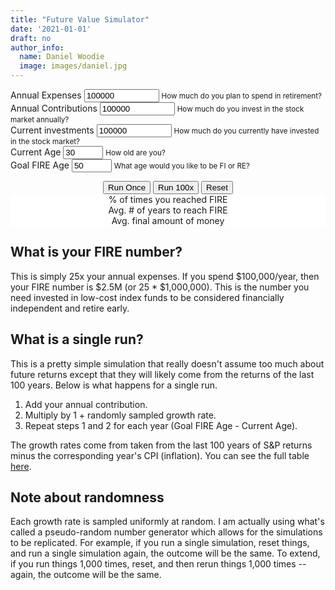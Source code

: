 ```yaml
---
title: "Future Value Simulator"
date: '2021-01-01'
draft: no
author_info:
  name: Daniel Woodie
  image: images/daniel.jpg
---
```


<script src="https://unpkg.com/intersection-observer"></script>
<script src="https://unpkg.com/scrollama"></script>
<script src="https://d3js.org/d3.v6.js"></script>
<script src=//cdnjs.cloudflare.com/ajax/libs/seedrandom/2.3.10/seedrandom.min.js></script>

<main>
<form>
  <div class="container">
    <div class="row">
      <div class="form-group col-sm-6">
        <label for="annual_expenses">Annual Expenses</label>
        <input type="number" class="form-control" id="annual_expenses" aria-describedby="annual_expenses_help" value="100000" min="0" max="1000000000">
        <small id="annual_expenses_help" class="form-text text-muted">How much do you plan to spend in retirement?</small>
      </div>
      <div class="form-group col-sm-6">
        <label for="annual_contributions">Annual Contributions</label>
        <input type="number" class="form-control" id="annual_contributions" aria-describedby="annual_contributions_help" value="100000" min="0" max="1000000000">
        <small id="annual_contributions_help" class="form-text text-muted">How much do you invest in the stock market annually?</small>
      </div>
    </div>
    <div class="row">
      <div class="form-group col-sm-4">
        <label for="current_investments">Current investments</label>
        <input type="number" class="form-control" id="current_investments" aria-describedby="current_investments_help" value="100000" min="0" max="1000000000">
        <small id="current_investments_help" class="form-text text-muted">How much do you currently have invested in the stock market?</small>
      </div>
      <div class="form-group col-sm-4">
        <label for="current_age">Current Age</label>
        <input type="number" class="form-control" id="current_age" aria-describedby="current_age_help" value="30" min="0" max="100">
        <small id="current_age_help" class="form-text text-muted">How old are you?</small>
      </div>
      <div class="form-group col-sm-4">
        <label for="goal_fire_age">Goal FIRE Age</label>
        <input type="number" class="form-control" id="goal_fire_age" aria-describedby="goal_fire_age_help" value="50" min="0" max="100">
        <small id="goal_fire_age_help" class="form-text text-muted">What age would you like to be FI or RE?</small>
      </div>
    </div>
  </div>
</form>


<section id="scrolly3">
    <div class="btn-holder">
    <button class="btn btn-primary vis-btn" onclick="runsim(1)">Run Once</button>
    <button class="btn btn-primary vis-btn" onclick="runsim(100)">Run 100x</button>
    <button class="btn btn-primary vis-btn" onclick="runsim(0)">Reset</button>
    </div>
    <figure>
      <div id="random_walk"></div>
    </figure>
</section>
<section>
  <figure>
    <div class="container">
        <div class="row">
          <div class="col-sm counter-header">% of times you reached FIRE
            <div id="percent_reached_fire"></div>
          </div>
          <div class="col-sm counter-header">Avg. # of years to reach FIRE
            <div id="avg_years_to_fire"></div>
          </div>
          <div class="col-sm counter-header">Avg. final amount of money
            <div id="avg_amount"></div>
          </div>
        </div>
      </div>
  </figure>
</section>



## What is your FIRE number?

This is simply 25x your annual expenses. If you spend $100,000/year, then your FIRE number is $2.5M (or 25 * $1,000,000). This is the number you need invested in low-cost index funds to be considered financially independent and retire early.

## What is a single run?

This is a pretty simple simulation that really doesn't assume too much about future returns except that they will likely come from the returns of the last 100 years. Below is what happens for a single run.

1. Add your annual contribution.
2. Multiply by 1 + randomly sampled growth rate.
3. Repeat steps 1 and 2 for each year (Goal FIRE Age - Current Age). 

The growth rates come from taken from the last 100 years of S&P returns minus the corresponding year's CPI (inflation). You can see the full table <a href="/blog/post-2/" target="_blank">here</a>. 

<section>

## Note about randomness

Each growth rate is sampled uniformly at random. I am actually using what's called a pseudo-random number generator which allows for the simulations to be replicated. For example, if you run a single simulation, reset things, and run a single simulation again, the outcome will be the same. To extend, if you run things 1,000 times, reset, and then rerun things 1,000 times -- again, the outcome will be the same. 

</section>
  
</main>


<style>

  #scrolly1, #scrolly2 {
    position: relative;
    background-color: #ffffff;
    padding: 1rem;
  }

  article {
    position: relative;
    padding: 0;
    max-width: 20rem;
    margin: 0 auto;
  }
  figure {
    position: -webkit-sticky;
    position: sticky;
    left: 0;
    width: 100%;
    margin: 0;
    -webkit-transform: translate3d(0, 0, 0);
    -moz-transform: translate3d(0, 0, 0);
    transform: translate3d(0, 0, 0);
    background-color: #fff;
    -webkit-transform:translateZ(0px);
    -moz-transform:translateZ(0px);
    -o-transform:translateZ(0px);
    transform:translateZ(0px);
    z-index:0;
  }
  
  figure p {
    text-align: center;
    padding: 1rem;
    position: absolute;
    top: 50%;
    left: 50%;
    -moz-transform: translate(-50%, -50%);
    -webkit-transform: translate(-50%, -50%);
    transform: translate(-50%, -50%);
    -webkit-transform:translateZ(0px);
    -moz-transform:translateZ(0px);
    -o-transform:translateZ(0px);
    transform:translateZ(0px);
    z-index:0;
    font-size: 8rem;
    font-weight: 900;
    color: #fff;
  }
  .step {
    position: relative;
    margin: 0 auto 2rem auto;
    color: #000000;
    // background-color: rgba(0, 0, 0, .1);
    background-color: #fff;
    border: 1px solid;
    box-shadow: 2px 5px 2px 2px #888888;
    text-align: center;
    -webkit-transform:translateZ(0px);
    -moz-transform:translateZ(1000px);
    -o-transform:translateZ(1000px);
    transform:translateZ(1000px);
    z-index:1000;
  }
  .step:last-child {
    margin-bottom: 80vh;
  }
  .step.is-active p {
    background-color: #3CB371;
    color: #fff;
  }
  .step p {
    text-align: center;
    padding: 1rem;
    font-size: 1.5rem;
    background-color: #d5d5d5;
    color: #fff;
  }
  .step div {
    padding-left: .5rem;
    padding-right: .5rem;
  }
  
  .btn-holder {
    text-align: center;
  }
  
  .overlay {
        fill: none;
        pointer-events: all;
    }

    .focus circle {
        fill: steelblue;
    }

    .tooltip {
        width: 150px;
        padding: 4px 10px;
        border: 1px solid #aaa;
        border-radius: 4px;
        box-shadow: 2px 2px 4px rgba(0,0,0,0.3);
        position: absolute;
        background-color: white;
        font-size: 14px;
        pointer-events: none;
        -webkit-transition: all 0.25s;
        -moz-transition: all 0.25s;
        -ms-transition: all 0.25s;
        -o-transition: all 0.25s;
        transition: all 0.25s;
        opacity: 1 !important;
    }

    .tooltip div {
        margin: 3px 0;
    }

    .tooltip-date, .tooltip-likes {
        font-weight: bold;
    }
    
    .counter-header {
      text-align:center;
    }
    
    #percent_reached_fire, #avg_years_to_fire, #avg_amount {
      font-size: 40px;
    }

</style>



<script>


  const sp = [
      18.40, 31.49, -4.38, 21.83, 11.96, 1.36, 13.52, 32.15, 15.89,
      2.10, 14.82, 25.94, -36.55, 5.48, 15.61, 4.83, 10.74, 28.36,
      -21.97, -11.85, -9.03, 20.89, 28.34, 33.10, 22.68, 37.20, 1.33,
      9.97, 7.49, 30.23, -3.06, 31.48, 16.54, 5.81, 18.49, 31.24,
      6.15, 22.34, 20.42, -4.70, 31.74, 18.52, 6.51, -6.98, 23.83,
      37.00, -25.90, -14.31, 18.76, 14.22, 3.56, -8.24, 10.81, 23.80,
      -9.97, 12.40, 16.42, 22.61, -8.81, 26.64, 0.34, 12.06, 43.72,
      -10.46, 7.44, 32.60, 52.56, -1.21, 18.15, 23.68, 30.81, 18.30,
      5.70, 5.20, -8.43, 35.82, 19.03, 25.06, 19.17, -12.77, -10.67,
      -1.10, 29.28, -35.34, 31.94, 46.74, -1.19, 49.98, -8.64, -43.84,
      -25.12, -8.30, 43.81
  ];
  
  // Set the CPI Inflation
  const cpi = [
      1.20, 1.80, 2.4, 2.1, 1.3, 0.1, 1.6, 1.5, 2.1, 3.2,
      1.6, -.4, 3.8, 2.9, 3.2, 3.4, 2.7, 2.3, 1.6, 2.8,
      3.4, 2.2, 1.6, 2.3, 2.9, 2.8, 2.6, 3, 3, 4.2, 
      5.4, 4.8, 4.1, 3.7, 1.9, 3.5, 4.3, 3.2, 6.1, 10.3, 
      13.5, 11.3, 7.6, 6.5, 5.7, 9.1, 11.1, 6.2, 3.3, 4.3,
      5.8, 5.5, 4.3, 2.8, 3.0, 1.6, 1.3, 1.2, 1.2, 1.1,
      1.5, 1.08, 2.7, 3.3, 1.5, -0.3, 0.3, 0.8, 2.3, 7.9, 
      1.1, -1, 7.7, 14.4, 8.5, 2.3, 1.6, 6, 10.9, 5.1,
      0.7, -1.3, -2, 3.7, 1, 2.6, 3.5, -5.2, -10.3, -8.9,
      -2.7, 0, -1.2
  ];
  
  // Set the real returns
  const real_returns = sp.map(function(item, index) {
    // Subtract inflation from S&P returns
    return +(Math.round(item - cpi[index] + "e+2") + "e-2");
  });
  
  Math.seedrandom('hello.')
  function getRandomInt(min, max) {
      min = Math.ceil(min);
      max = Math.floor(max);
      return Math.floor(Math.random() * (max + -min + 1)) + min;
  }
  
  
  // Run a single bootstrapped scenario
  function get_bootstrap(returns, years_contributing, starting_amount, annual_contributions) {
      var yearly_value = [starting_amount];
      for (var i = 1; i <= years_contributing; i++) {
        yearly_value.push(Math.round((yearly_value[i-1] + annual_contributions) * ( 1 + returns[getRandomInt(0, returns.length-1)]/100)));
      }
      return yearly_value;
  }
  
  // Repeat the scenario
  function repeat_bootstrap(returns, years_contributing, starting_amount, annual_contributions, num_repeats) {
    var tmp = [];
    for (var i = 0; i < num_repeats; i++) {
      tmp.push(get_bootstrap(real_returns, years_contributing, current_investments,   annual_contributions));
    }
    return tmp;
  }
  
  // Get the average value for each step
  function get_average(bootstrap_repeats) {
    var tmp = [];
    for (var i = 0; i < bootstrap_repeats[0].length; i++) {
      var tmp2 = 0;
      //still assuming all arrays have the same amount of numbers
      for(var i2 = 0; i2 < bootstrap_repeats.length; i2++){
        tmp2 += bootstrap_repeats[i2][i];
      }
      tmp.push(Math.round(tmp2 / bootstrap_repeats.length));
    }
    return tmp;
  };
  
  // Calls for the final visualization
  // kick things off
  // set the dimensions and margins of the graph
  const margin_rw = {top: 10, right: 30, bottom: 30, left: 75},
    parentDivmd_rw = document.getElementById("random_walk");
    width_rw = parentDivmd_rw.clientWidth - margin_rw.left - margin_rw.right;
    height_rw = 400;
  
  const x_rw = d3.scaleLinear().range([0,width_rw]);
  const xAxis_rw = d3.axisBottom().scale(x_rw);
  
  const y_rw = d3.scaleLinear().range([height_rw, 0]);
    const yAxis_rw = d3.axisLeft().scale(y_rw);
  
  // append the svg object to the body of the page
  const svg_rw = d3.select("#random_walk")
    .append("svg")
      .attr("width", width_rw + margin_rw.left + margin_rw.right)
      .attr("height", height_rw + margin_rw.top + margin_rw.bottom)
    .append("g")
      .attr("transform", `translate(${margin_rw.left},${margin_rw.top})`);
  
  // text label for the y axis
  svg_rw.append("text")
      .attr("transform", "rotate(-90)")
      .attr("y", 0 - margin_rw.left)
      .attr("x",0 - (height_rw / 2))
      .attr("dy", "1em")
      .style("text-anchor", "middle")
      .text("Value in Dollars");
  
  // text label for the x axis
  svg_rw.append("text")             
      .attr("transform",
            "translate(" + (width_rw/2) + " ," + 
                           (height_rw + margin_rw.top + 20) + ")")
      .style("text-anchor", "middle")
      .text("Years");
  
  var legend_keys = ["Single Run", "Average", "FIRE Number"];
    graph_colors = ["#d5d5d5", "#3CB371", "#000000"];

  var lineLegend = svg_rw.selectAll(".lineLegend").data(legend_keys)
      .enter().append("g")
      .attr("class","lineLegend")
      .attr("transform", function (d,i) {
              return "translate(" + 20 + "," + (i*20)+")";
          });
  
  lineLegend.append("text").text(function (d) {return d;})
      .attr("transform", "translate(15,9)"); //align texts with boxes
  
  lineLegend.append("rect")
      .attr("fill", function (d, i) {return graph_colors[i]; })
      .attr("width", 10).attr("height", 10);
  
  // Create object outside of function
  var all_data = [];
    this_runs_data = [];
    annual_expenses = [];
    annual_contributions = [];
    current_investments = [];
    years_contributing = [];
    fire_number = [];
    fire_or_not = [];
    fire_age = [];
    final_amount = [];
    
  
  function runsim(numsims) {
    
    // If any of the inputs have changed, reset the graph and the simulation
    if (annual_expenses != Number(document.getElementById('annual_expenses').value) || annual_contributions != Number(document.getElementById('annual_contributions').value) || current_investments != Number(document.getElementById('current_investments').value) || years_contributing != Number(document.getElementById('goal_fire_age').value) - Number(document.getElementById('current_age').value)) {
    
      // Reset the simulations
      all_data = [];
      this_runs_data = [];
      average_data = [];
      fire_number = [];
      fire_or_not = [];
      fire_age = [];
      final_amount = [];
    
      // Reset seed
      Math.seedrandom('hello.');
      
      svg_rw
        .selectAll(".line_rw")
        .remove();

      svg_rw
        .selectAll(".future_value_line")
        .remove();
      
      svg_rw
        .selectAll(".average_data_line")
        .remove();
      
    };
    
    // Capture inputs
    annual_expenses = Number(document.getElementById('annual_expenses').value);
    annual_contributions = Number(document.getElementById('annual_contributions').value);
    current_investments = Number(document.getElementById('current_investments').value);
    years_contributing = Number(document.getElementById('goal_fire_age').value) - Number(document.getElementById('current_age').value);
    fire_number = 25*annual_expenses;
    growth_rate = .0863;
    
    var fire_number_data = [
        {ser1: 0, ser2: fire_number},
        {ser1: years_contributing, ser2: fire_number}
      ];
    
    // Calculate FV Numbers
    var future_value_data = [{ser1: 0, ser2: current_investments}];
    
    for(let i=0; i < years_contributing; i++) {
    
      future_value_data[i+1] = {ser1: i+1, ser2: Number(((future_value_data[i].y + annual_contributions) * (1 + growth_rate/100)).toFixed(2))};
    
    }
    
    // Draw the outline of the graph
    // Initialise a X axis:
    svg_rw.append("g")
      .attr("transform", `translate(0, ${height_rw})`)
      .attr("class","myXaxis_rw");
      
    // Create the X axis:
    x_rw.domain([0, d3.max(fire_number_data, function(d) { return d.ser1 }) ]);
    svg_rw.selectAll(".myXaxis_rw")
      .call(xAxis_rw);
    
    const xScale_rw = d3
      .scaleLinear()
      .range([0, width_rw])
      .domain([0, years_contributing]);
    
    // Initialize an Y axis
    svg_rw.append("g")
      .attr("class","myYaxis_rw");

    // create the Y axis
    y_rw.domain([0, d3.max(fire_number_data.concat(future_value_data), function(d) { return d.ser2  })*3.5]);
    svg_rw.selectAll(".myYaxis_rw")
      .transition()
      .duration(1000)
      .call(yAxis_rw);
      
    // Create scales
    const yScale_rw = d3
      .scaleLinear()
      .range([height_rw, 0])
      .domain([0, d3.max(fire_number_data.concat(future_value_data), function(d) { return d.ser2  })*3.5]);
    
    const line_rw = d3
               .line()
               .x(d => xScale_rw(d.ser1))
               .y(d => yScale_rw(d.ser2));
    
    // Add path
    svg_rw
      .append("path")
      .datum(fire_number_data)
      .attr("class", "fire_number_line_rw")
      .attr("fill", "none")
      .attr("stroke", "#000000")
      .attr("stroke-linejoin", "round")
      .attr("stroke-linecap", "round")
      .attr("stroke-width", 3)
      .attr("d", line_rw);
    
    // Recalculate numbers
    if (numsims == 1) {
      
      var tmp_test = repeat_bootstrap(real_returns, years_contributing, current_investments, annual_contributions, 1)[0];
      
      for (var i = 0; i < tmp_test.length; i++) {
        this_runs_data[i] = {ser1: i, ser2: tmp_test[i]};
      };
      
      
      final_amount = final_amount.concat(this_runs_data[this_runs_data.length-1].ser2);
      if(d3.max(this_runs_data, d => d.ser2) >= fire_number) {
      
        fire_or_not.push(1);

      } else {
      
        fire_or_not.push(0);
      }
      
      
      // Append data together
      all_data = all_data.concat(this_runs_data);
  
      // Take the average
      var average_data = [];
      for (var i=0; i <= years_contributing; i++) {
        var tmp_data = [];
        for (var j=0; j < all_data.length; j++) {
          if (all_data[j].ser1 == i) {tmp_data.push(all_data[j].ser2)}
        }
        average_data[i] = {ser1: i, ser2: Math.round(d3.mean(tmp_data) * 100) / 100};
      };
      
      // Add path
      const fire_number_rw = svg_rw
        .append("path")
        .datum(fire_number_data)
        .attr("class", "fire_number_line_rw")
        .attr("fill", "none")
        .attr("stroke", "#000000")
        .attr("stroke-linejoin", "round")
        .attr("stroke-linecap", "round")
        .attr("stroke-width", 3)
        .attr("d", line_rw);
        
      const fire_numberLength_rw = fire_number_rw.node().getTotalLength();
      
      const fire_numberPath_rw = d3
        .transition()
        .ease(d3.easeSin)
        .duration(2000);
        
      fire_number_rw
        .attr("stroke-dashoffset", fire_numberLength_rw)
        .attr("stroke-dasharray", fire_numberLength_rw)
        .transition(fire_numberPath_rw)
        .attr("stroke-dashoffset", 0);
        
      // Add path
      const path_rw = svg_rw
        .append("path")
        .datum(this_runs_data)
        .attr("class", "future_value_line")
        .attr("fill", "none")
        .attr("stroke", "#d5d5d5")
        .attr("stroke-linejoin", "round")
        .attr("stroke-linecap", "round")
        .attr("stroke-width", 3)
        .attr("d", line_rw);
        
      const pathLength_rw = path_rw.node().getTotalLength();
      
      const transitionPath_rw = d3
        .transition()
        .ease(d3.easeSin)
        .duration(2000);
        
      path_rw
        .attr("stroke-dashoffset", pathLength_rw)
        .attr("stroke-dasharray", pathLength_rw)
        .transition(transitionPath_rw)
        .attr("stroke-dashoffset", 0);
    
      // Create the average line
      if (document.getElementsByClassName('average_data_line').length == 0) {
        
        svg_rw
          .append("path")
          .datum(average_data)
          .transition()
          .delay(2000)
          .attr("class", "average_data_line")
          .attr("fill", "none")
          .attr("stroke", "#3CB371")
          .attr("stroke-linejoin", "round")
          .attr("stroke-linecap", "round")
          .attr("stroke-width", 3)
          .attr("d", line_rw);
        
        } else {
        
          // Move average line up
          d3.selectAll(".fire_number_line_rw").raise();
          d3.selectAll(".average_data_line").raise();
        
          // Select paths
          const path_rw_avg = svg_rw
            .selectAll(".average_data_line")
            .datum(average_data);
    
          path_rw_avg
            .join("path")
            .transition()
            .delay(2000)
            .duration(2000)
            .attr("fill", "none")
            .attr("stroke", "#3CB371")
            .attr("stroke-linejoin", "round")
            .attr("stroke-linecap", "round")
            .attr("stroke-width", 3)
            .attr("d", line_rw);
        };
        
        var tooltip = d3
            .select("#random_walk")
            .append("div")
            .attr("class", "tooltip")
            .style("display", "none");

        var focus = svg_rw.append("g")
            .attr("class", "focus")
            .style("display", "none");

        focus.append("circle")
            .attr("r", 5);

        var tooltipDate = tooltip.append("div");
        tooltipDate.append("span")
            .attr("class", "tooltip-title")
            .text("Value: ");

        var tooltipDateValue = tooltipDate.append("span")
            .attr("class", "tooltip-date");
            
        var tooltipLikes = tooltip.append("div");
        tooltipLikes.append("span")
            .attr("class", "tooltip-title")
            .text("Year: ");

        var tooltipLikesValue = tooltipLikes.append("span")
            .attr("class", "tooltip-likes");

        svg_rw.append("rect")
            .attr("class", "overlay")
            .attr("width", width_rw)
            .attr("height", height_rw)
            .on("mouseover", function() { focus.style("display", null); tooltip.style("display", null);  })
            .on("mouseout", function() { focus.style("display", "none"); tooltip.style("display", "none"); })
            .on("mousemove", mousemove);

        
        function mousemove() {
            var x0 = x_rw.invert(d3.pointer(event,this)[0]),
                i = bisectX(average_data, x0, 1),
                d0 = average_data[i - 1],
                d1 = average_data[i],
                d = x0 - d0.ser1 > d1.ser1 - x0 ? d1 : d0;
            focus.attr("transform", "translate(" + x_rw(d.ser1) + "," + y_rw(d.ser2) + ")");
            tooltip.attr("style", "left:" + (x_rw(d.ser1) + 64) + "px;top:" + y_rw(d.ser2) + "px;");
            tooltip.select(".tooltip-date").text("$" +numberWithCommas(d.ser2));
            tooltip.select(".tooltip-likes").text(d.ser1);
        }

    } else if (numsims == 100) {
    
      for (var k = 0; k < 100; k++) {
        
        var tmp_test = repeat_bootstrap(real_returns, years_contributing, current_investments,   annual_contributions, 1)[0];
      
        for (var i = 0; i < tmp_test.length; i++) {
          this_runs_data[i] = {ser1: i, ser2: tmp_test[i]}
        }
        
        final_amount = final_amount.concat(this_runs_data[this_runs_data.length-1].ser2);
        if(d3.max(this_runs_data, d => d.ser2) >= fire_number) {
        
          fire_or_not.push(1);
  
        } else {
        
          fire_or_not.push(0);
        }
        
        // Append data together
        all_data = all_data.concat(this_runs_data);
        
        // Add path
        const path_rw = svg_rw
          .append("path")
          .datum(this_runs_data)
          .attr("class", "future_value_line")
          .attr("fill", "none")
          .attr("stroke", "#d5d5d5")
          .attr("stroke-linejoin", "round")
          .attr("stroke-linecap", "round")
          .attr("stroke-width", 3)
          .attr("d", line_rw);
          
        const pathLength_rw = path_rw.node().getTotalLength();
        
        const transitionPath_rw = d3
          .transition()
          .ease(d3.easeSin)
          .duration(2000);
      
        path_rw
          .attr("stroke-dashoffset", pathLength_rw)
          .attr("stroke-dasharray", pathLength_rw)
          .transition(transitionPath_rw)
          .attr("stroke-dashoffset", 0);
        
      }
        

      // Take the average
      var average_data = [];
      for (var i=0; i <= years_contributing; i++) {
        var tmp_data = [];
        for (var j=0; j < all_data.length; j++) {
          if (all_data[j].ser1 == i) {tmp_data.push(all_data[j].ser2)}
        }
        average_data[i] = {ser1: i, ser2: Math.round(d3.mean(tmp_data)*100) / 100};
      };
        
      if (document.getElementsByClassName('average_data_line').length == 0) {
          
          svg_rw
            .append("path")
            .datum(average_data)
            .transition()
            .delay(2000)
            .attr("class", "average_data_line")
            .attr("fill", "none")
            .attr("stroke", "#3CB371")
            .attr("stroke-linejoin", "round")
            .attr("stroke-linecap", "round")
            .attr("stroke-width", 3)
            .attr("d", line_rw);
          
          } else {
          
            // Move average line up
            d3.selectAll(".fire_number_line_rw").raise();
            d3.selectAll(".average_data_line").raise();
          
            // Add path
            const path_rw_avg = svg_rw
              .selectAll(".average_data_line")
              .datum(average_data);
      
            path_rw_avg
              .join("path")
              .attr("class", "average_data_line")
              .transition()
              .delay(2000)
              .duration(2000)
              .attr("fill", "none")
              .attr("stroke", "#3CB371")
              .attr("stroke-linejoin", "round")
              .attr("stroke-linecap", "round")
              .attr("stroke-width", 3)
              .attr("d", line_rw);
          
          };
          
          var tooltip = d3
            .select("#random_walk")
            .append("div")
            .attr("class", "tooltip")
            .style("display", "none");

          var focus = svg_rw.append("g")
              .attr("class", "focus")
              .style("display", "none");
  
          focus.append("circle")
              .attr("r", 5);
  
          var tooltipDate = tooltip.append("div");
          tooltipDate.append("span")
              .attr("class", "tooltip-title")
              .text("Value: ");
  
          var tooltipDateValue = tooltipDate.append("span")
              .attr("class", "tooltip-date");
              
          var tooltipLikes = tooltip.append("div");
          tooltipLikes.append("span")
              .attr("class", "tooltip-title")
              .text("Year: ");
  
          var tooltipLikesValue = tooltipLikes.append("span")
              .attr("class", "tooltip-likes");

          svg_rw.append("rect")
              .attr("class", "overlay")
              .attr("width", width_rw)
              .attr("height", height_rw)
              .on("mouseover", function() { focus.style("display", null); tooltip.style("display", null);  })
              .on("mouseout", function() { focus.style("display", "none"); tooltip.style("display", "none"); })
              .on("mousemove", mousemove);
  
          
          function mousemove() {
              var x0 = x_rw.invert(d3.pointer(event,this)[0]),
                  i = bisectX(average_data, x0, 1),
                  d0 = average_data[i - 1],
                  d1 = average_data[i],
                  d = x0 - d0.ser1 > d1.ser1 - x0 ? d1 : d0;
              focus.attr("transform", "translate(" + x_rw(d.ser1) + "," + y_rw(d.ser2) + ")");
              tooltip.attr("style", "left:" + (x_rw(d.ser1) + 64) + "px;top:" + y_rw(d.ser2) + "px;");
              tooltip.select(".tooltip-date").text("$" +numberWithCommas(d.ser2));
              tooltip.select(".tooltip-likes").text(d.ser1);
          }
      
    } else if (numsims == 0) {
    
      // Reset the simulations
      all_data = [];
      this_runs_data = [];
      average_data = [];
      fire_number = [];
      fire_or_not = [];
      fire_age = [];
      final_amount = [];
    
      // Reset seed
      Math.seedrandom('hello.');

      svg_rw
        .selectAll(".future_value_line")
        .remove();
      
      svg_rw
        .selectAll(".average_data_line")
        .remove();
      
    };
    
    
    if (fire_or_not.length > 0) {
      
      var perc_reached_fire = Math.round(d3.mean(fire_or_not)*100);
        avg_fire_age = Math.round(d3.min(average_data.filter(function(d) {return d.ser2 > fire_number}), d => d.ser1));
        avg_final_amount = Math.round(d3.mean(final_amount));
    
    } else {
      var perc_reached_fire = 0;
        avg_fire_age = 0;
        avg_final_amount = 0;
    
    }
    
    update_counts("percent_reached_fire", 0, perc_reached_fire);
    update_counts("avg_years_to_fire", 0, avg_fire_age);
    update_counts("avg_amount", avg_final_amount - 100, avg_final_amount);
  
  };
  
  // parse the date / time
  var bisectX = d3.bisector(function(d) { return d.ser1; }).left;
  
  function numberWithCommas(x) {
      return x.toString().replace(/\B(?=(\d{3})+(?!\d))/g, ",");
  }
  
  function update_counts(id, startamount, uptoamount) {
    
    if (uptoamount > 0) {
      var counts=setInterval(updated);
      var upto=startamount;
      function updated(){
          var count= document.getElementById(id);
          count.innerHTML=numberWithCommas(++upto);
          if(upto===uptoamount)
          {
              clearInterval(counts);
          }
      }
    } else {
      var count= document.getElementById(id);
      count.innerHTML=numberWithCommas(uptoamount);
      
    }
    
  }
  
  
  
  
  
  

  runsim();


</script>

